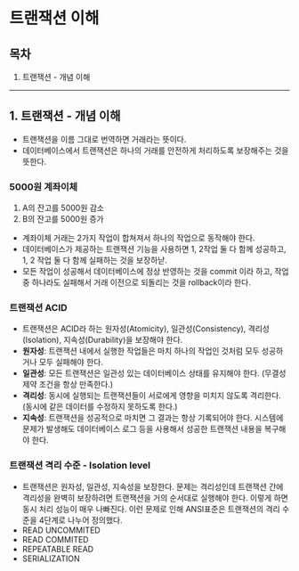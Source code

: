 # 트랜잭션 이해



## 목차

1. 트랜잭션 - 개념 이해

------



## 1. 트랜잭션 - 개념 이해

- 트랜잭션을 이름 그대로 번역하면 거래라는 뜻이다.
- 데이터베이스에서 트랜잭션은 하나의 거래를 안전하게 처리하도록 보장해주는 것을 뜻한다.



### 5000원 계좌이체

1. A의 잔고를 5000원 감소
2. B의 잔고를 5000원 증가

- 계좌이체 거래는 2가지 작업이 합쳐져서 하나의 작업으로 동작해야 한다.
- 데이터베이스가 제공하는 트랜잭션 기능을 사용하면 1, 2작업 둘 다 함께 성공하고, 1, 2 작업 둘 다 함께 실패하는 것을 보장하낟.
- 모든 작업이 성공해서 데이터베이스에 정상 반영하는 것을 commit 이라 하고, 작업 중 하나라도 실패해서 거래 이전으로 되돌리는 것을 rollback이라 한다.



### 트랜잭션 ACID

- 트랜잭션은 ACID라 하는 원자성(Atomicity), 일관성(Consistency), 격리성(Isolation), 지속성(Durability)을 보장해야 한다.
- **원자성**: 트랜잭션 내에서 실행한 작업들은 마치 하나의 작업인 것처럼 모두 성공하거나 모두 실패해야 한다.
- **일관성**: 모든 트랜잭션은 일관성 있는 데이터베이스 상태를 유지해야 한다. (무결성 제약 조건을 항상 만족한다.)
- **격리성**: 동시에 실행되는 트랜잭션들이 서로에게 영향을 미치지 않도록 격리한다. (동시에 같은 데이터를 수정하지 못하도록 한다.)
- **지속성**: 트랜잭션을 성공적으로 마치면 그 결과는 항상 기록되어야 한다. 시스템에 문제가 발생해도 데이터베이스 로그 등을 사용해서 성공한 트랜잭션 내용을 복구해야 한다.



### 트랜잭션 격리 수준 - Isolation level

- 트랜잭션은 원자성, 일관성, 지속성을 보장한다. 문제는 격리성인데 트랜잭션 간에 격리성을 완벽히 보장하려면 트랜잭션을 거의 순서대로 실행해야 한다. 이렇게 하면 동시 처리 성능이 매우 나빠진다. 이런 문제로 인해 ANSI표준은 트랜잭션의 격리 수준을 4단계로 나누어 정의했다.
- READ UNCOMMITED
- READ COMMITED
- REPEATABLE READ
- SERIALIZATION